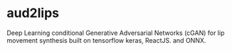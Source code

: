 # aud2lips
Deep Learning conditional Generative Adversarial Networks (cGAN) for lip movement synthesis built on tensorflow keras, ReactJS. and ONNX.
